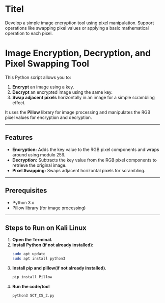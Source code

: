 # Titel
Develop a simple image encryption tool using pixel manipulation. Support operations like swapping pixel values or applying a basic mathematical operation to each pixel.
# Image Encryption, Decryption, and Pixel Swapping Tool

This Python script allows you to:
1. **Encrypt** an image using a key.
2. **Decrypt** an encrypted image using the same key.
3. **Swap adjacent pixels** horizontally in an image for a simple scrambling effect.

It uses the **Pillow** library for image processing and manipulates the RGB pixel values for encryption and decryption.

---

## Features
- **Encryption:** Adds the key value to the RGB pixel components and wraps around using modulo 256.
- **Decryption:** Subtracts the key value from the RGB pixel components to retrieve the original image.
- **Pixel Swapping:** Swaps adjacent horizontal pixels for scrambling.

---

## Prerequisites
- Python 3.x
- Pillow library (for image processing)

---

## Steps to Run on Kali Linux

1. **Open the Terminal.**
2. **Install Python (if not already installed):**
   ```bash
   sudo apt update
   sudo apt install python3
3. **Install pip and pillow(if not already installed).**
   ```bash
   pip install Pillow
4. **Run the code/tool**
   ```bash
   python3 SCT_CS_2.py
